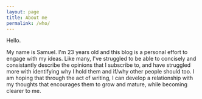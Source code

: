 ```yaml
---
layout: page
title: About me
permalink: /who/
---
```


Hello.

My name is Samuel. I'm 23 years old and this blog is a personal effort to engage with my ideas. Like many, I've struggled to be able to concisely and consistantly describe the opinions that I subscribe to, and have struggled more with identifying why I hold them and if/why other people should too. I am hoping that through the act of writing, I can develop a relationship with my thoughts that encourages them to grow and mature, while becoming clearer to me.

